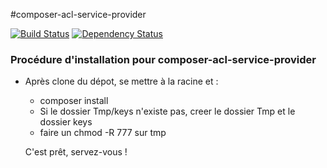 #composer-acl-service-provider

[![Build Status](http://drone.etna-alternance.net/github.com/etna-alternance/composer-acl-service-provider/status.svg?branch=master)](http://drone.etna-alternance.net/github.com/etna-alternance/composer-acl-service-provider)
[![Dependency Status](https://www.versioneye.com/user/projects/53dde6f68e78abc191000057/badge.svg)](https://www.versioneye.com/user/projects/53dde6f68e78abc191000057)

### Procédure d'installation pour composer-acl-service-provider

* Après clone du dépot, se mettre à la racine et :

    * composer install
    * Si le dossier Tmp/keys n'existe pas, creer le dossier Tmp et le dossier keys
    * faire un chmod -R 777 sur tmp

    C'est prêt, servez-vous !
